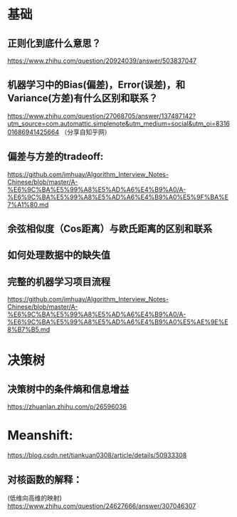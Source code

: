 # 基础
## 正则化到底什么意思？
https://www.zhihu.com/question/20924039/answer/503837047

## 机器学习中的Bias(偏差)，Error(误差)，和Variance(方差)有什么区别和联系？  
 https://www.zhihu.com/question/27068705/answer/137487142?utm_source=com.automattic.simplenote&utm_medium=social&utm_oi=831601686941425664 （分享自知乎网）

## 偏差与方差的tradeoff:  
https://github.com/imhuay/Algorithm_Interview_Notes-Chinese/blob/master/A-%E6%9C%BA%E5%99%A8%E5%AD%A6%E4%B9%A0/A-%E6%9C%BA%E5%99%A8%E5%AD%A6%E4%B9%A0%E5%9F%BA%E7%A1%80.md

## 余弦相似度（Cos距离）与欧氏距离的区别和联系

## 如何处理数据中的缺失值

## 完整的机器学习项目流程

https://github.com/imhuay/Algorithm_Interview_Notes-Chinese/blob/master/A-%E6%9C%BA%E5%99%A8%E5%AD%A6%E4%B9%A0/A-%E6%9C%BA%E5%99%A8%E5%AD%A6%E4%B9%A0%E5%AE%9E%E8%B7%B5.md

# 决策树

## 决策树中的条件熵和信息增益  
https://zhuanlan.zhihu.com/p/26596036

# Meanshift:
https://blog.csdn.net/tiankuan0308/article/details/50933308
## 对核函数的解释：
(低维向高维的映射)
https://www.zhihu.com/question/24627666/answer/307046307